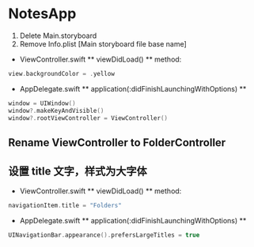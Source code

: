 # NotesApp

1. Delete Main.storyboard
2. Remove Info.plist [Main storyboard file base name]


- ViewController.swift
** viewDidLoad() ** method:  
```swift
view.backgroundColor = .yellow
```

- AppDelegate.swift
** application(:didFinishLaunchingWithOptions) **
```swift
window = UIWindow()
window?.makeKeyAndVisible()
window?.rootViewController = ViewController()
```

## Rename ViewController to FolderController




## 设置 title 文字，样式为大字体

- ViewController.swift
** viewDidLoad() ** method:  
```swift
navigationItem.title = "Folders"
```

- AppDelegate.swift
** application(:didFinishLaunchingWithOptions) **
```swift
UINavigationBar.appearance().prefersLargeTitles = true
```




